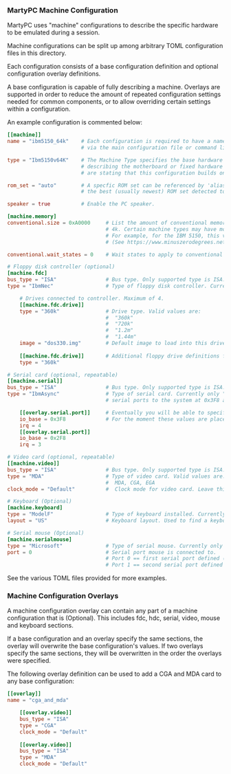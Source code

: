 ### MartyPC Machine Configuration

MartyPC uses "machine" configurations to describe the specific hardware to be emulated during a session.

Machine configurations can be split up among arbitrary TOML configuration files in this directory.

Each configuration consists of a base configuration definition and optional configuration overlay definitions.

A base configuration is capable of fully describing a machine. Overlays are supported in order to reduce the amount of
repeated configuration settings needed for common components, or to allow overriding certain settings within a
configuration.

An example configuration is commented below:

```toml
[[machine]]
name = "ibm5150_64k"    # Each configuration is required to have a name, which can be referenced 
                        # via the main configuration file or command line argument. 

type = "Ibm5150v64K"    # The Machine Type specifies the base hardware of this configuration. Think of this as
                        # describing the motherboard or fixed hardware configuration of a system. Here we
                        # are stating that this configuration builds on the base of an IBM 5150 with a 16-64K motherboard

rom_set = "auto"        # A specfic ROM set can be referenced by 'alias', or it can be left 'auto' to let MartyPC pick
                        # the best (usually newest) ROM set detected to be compatible for this system.

speaker = true          # Enable the PC speaker.          

[machine.memory]
conventional.size = 0xA0000     # List the amount of conventional memory. This is masked to the nearest multiple of
                                # 4k. Certain machine types may have more specific requirements. 
                                # For example, for the IBM 5150, this value should match a valid memory DIP setting.
                                # (See https://www.minuszerodegrees.net/5150/misc/5150_motherboard_switch_settings.htm)

conventional.wait_states = 0    # Wait states to apply to conventional memory (placeholder, not implemented)

# Floppy disk controller (optional)
[machine.fdc]
bus_type = "ISA"                # Bus type. Only supported type is ISA.
type = "IbmNec"                 # Type of floppy disk controller. Currently only "IbmNec" supported.

    # Drives connected to controller. Maximum of 4.
    [[machine.fdc.drive]]
    type = "360k"               # Drive type. Valid values are:
                                #  "360k"
                                #  "720k"
                                #  "1.2m"
                                #  "1.44m"
    image = "dos330.img"        # Default image to load into this drive. (optional) 
    
    [[machine.fdc.drive]]       # Additional floppy drive definitions follow
    type = "360k"

# Serial card (optional, repeatable)
[[machine.serial]]
bus_type = "ISA"                # Bus type. Only supported type is ISA.
type = "IbmAsync"               # Type of serial card. Currently only "IbmAsync" supported. This will add two
                                # serial ports to the system at 0x3F8 and 0x2F8.

    [[overlay.serial.port]]     # Eventually you will be able to specify individual port addresses and IRQs.
    io_base = 0x3F8             # For the moment these values are placeholders and are ignored.
    irq = 4
    [[overlay.serial.port]]
    io_base = 0x2F8
    irq = 3

# Video card (optional, repeatable)
[[machine.video]]
bus_type = "ISA"                # Bus type. Only supported type is ISA.
type = "MDA"                    # Type of video card. Valid values are:
                                #  MDA, CGA, EGA
clock_mode = "Default"          #  Clock mode for video card. Leave this "Default" in most cases.

# Keyboard (Optional)
[machine.keyboard]
type = "ModelF"                 # Type of keyboard installed. Currently only "ModelF" implemented. 
layout = "US"                   # Keyboard layout. Used to find a keyboard mapping file in /configs/keyboards/

# Serial mouse (Optional)
[machine.serialmouse]
type = "Microsoft"              # Type of serial mouse. Currently only "Microsoft" implemented.
port = 0                        # Serial port mouse is connected to. 
                                # Port 0 == first serial port defined (usually COM1)
                                # Port 1 == second serial port defined (usually COM2)

```

See the various TOML files provided for more examples.

### Machine Configuration Overlays

A machine configuration overlay can contain any part of a machine configuration that is (Optional). This includes
fdc, hdc, serial, video, mouse and keyboard sections.

If a base configuration and an overlay specify the same sections, the overlay will overwrite the base configuration's
values. If two overlays specify the same sections, they will be overwritten in the order the overlays were specified.

The following overlay definition can be used to add a CGA and MDA card to any base configuration:

```toml
[[overlay]]
name = "cga_and_mda"

    [[overlay.video]]
    bus_type = "ISA"
    type = "CGA"
    clock_mode = "Default"
    
    [[overlay.video]]
    bus_type = "ISA"
    type = "MDA"
    clock_mode = "Default"
```